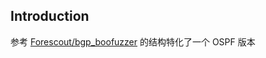 ## Introduction

参考 [Forescout/bgp_boofuzzer](https://github.com/Forescout/bgp_boofuzzer/tree/master) 的结构特化了一个 OSPF 版本
